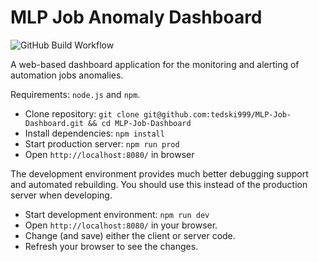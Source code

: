 # MLP Job Anomaly Dashboard

![GitHub Build Workflow](https://github.com/tedski999/MLP-Job-Dashboard/actions/workflows/build.yml/badge.svg)

A web-based dashboard application for the monitoring and alerting of automation jobs anomalies.

Requirements: `node.js` and `npm`.

- Clone repository: `git clone git@github.com:tedski999/MLP-Job-Dashboard.git && cd MLP-Job-Dashboard`
- Install dependencies: `npm install`
- Start production server: `npm run prod`
- Open `http://localhost:8080/` in browser

The development environment provides much better debugging support and automated rebuilding.
You should use this instead of the production server when developing.
- Start development environment: `npm run dev`
- Open `http://localhost:8080/` in your browser.
- Change (and save) either the client or server code.
- Refresh your browser to see the changes.
